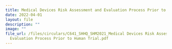 ```yaml
---
title: Medical Devices Risk Assessment and Evaluation Process Prior to Human Trial
date: 2022-04-01
layout: file
description: ""
image: ""
file_url: /files/circulars/C641_​SHHQ_SHM2021_Medical Devices Risk Assessment and
  Evaluation Process Prior to Human Trial.pdf
---
```

